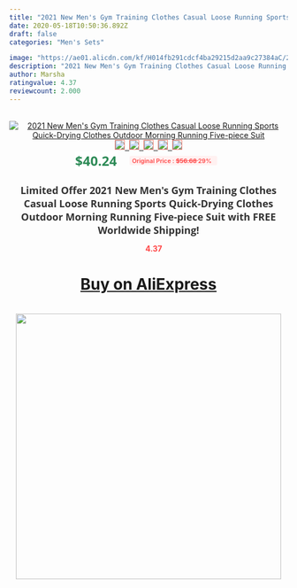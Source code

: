 ```yaml
---
title: "2021 New Men's Gym Training Clothes Casual Loose Running Sports Quick-Drying Clothes Outdoor Morning Running Five-piece Suit"
date: 2020-05-18T10:50:36.892Z
draft: false
categories: "Men's Sets"

image: "https://ae01.alicdn.com/kf/H014fb291cdcf4ba29215d2aa9c27384aC/2021-New-Men-s-Gym-Training-Clothes-Casual-Loose-Running-Sports-Quick-Drying-Clothes-Outdoor-Morning.jpg"
description: "2021 New Men's Gym Training Clothes Casual Loose Running Sports Quick-Drying Clothes Outdoor Morning Running Five-piece Suit"
author: Marsha
ratingvalue: 4.37
reviewcount: 2.000
---
```

<br>
<div style="text-align: center;">
<a href="https://s.click.aliexpress.com/e/_ADUwVX" target="_blank" rel="nofollow noopener noreferrer"><img alt="2021 New Men's Gym Training Clothes Casual Loose Running Sports Quick-Drying Clothes Outdoor Morning Running Five-piece Suit" class="magnifier-image" src="https://ae01.alicdn.com/kf/H014fb291cdcf4ba29215d2aa9c27384aC/2021-New-Men-s-Gym-Training-Clothes-Casual-Loose-Running-Sports-Quick-Drying-Clothes-Outdoor-Morning.jpg_640x640.jpg">
<br>
<img style="border:1px solid salmon" src="https://ae01.alicdn.com/kf/H014fb291cdcf4ba29215d2aa9c27384aC/2021-New-Men-s-Gym-Training-Clothes-Casual-Loose-Running-Sports-Quick-Drying-Clothes-Outdoor-Morning.jpg_120x120.jpg">&nbsp;&nbsp;<img style="border:1px solid salmon" src="https://ae01.alicdn.com/kf/H55f8020cdb5549ad97d70d6c13f727fdd/2021-New-Men-s-Gym-Training-Clothes-Casual-Loose-Running-Sports-Quick-Drying-Clothes-Outdoor-Morning.jpg_120x120.jpg">&nbsp;&nbsp;<img style="border:1px solid salmon" src="https://ae01.alicdn.com/kf/H5b025e5f240f49e0a554bf872ff8694es/2021-New-Men-s-Gym-Training-Clothes-Casual-Loose-Running-Sports-Quick-Drying-Clothes-Outdoor-Morning.jpg_120x120.jpg">&nbsp;&nbsp;<img style="border:1px solid salmon" src="https://ae01.alicdn.com/kf/H26b1d594d700480584d90ee1c4a1f31fA/2021-New-Men-s-Gym-Training-Clothes-Casual-Loose-Running-Sports-Quick-Drying-Clothes-Outdoor-Morning.jpg_120x120.jpg">&nbsp;&nbsp;<img style="border:1px solid salmon" src="https://ae01.alicdn.com/kf/H21283dbcf3cf4311ba1504b5996daf0fV/2021-New-Men-s-Gym-Training-Clothes-Casual-Loose-Running-Sports-Quick-Drying-Clothes-Outdoor-Morning.jpg_120x120.jpg"></a></div><br0>
<div style="text-align: center;"><span style="background-color: white; border: 0px; box-sizing: border-box; color: seagreen; display: inline-block; font-family: &quot;open sans&quot; , &quot;arial&quot; , &quot;helvetica&quot; , sans-serif , &quot;heiti&quot;; font-size: 24px; font-stretch: inherit; font-weight: 700; line-height: inherit; margin: 0px 10px 0px 0px; padding: 0px; vertical-align: middle;">$40.24 </span>
<span style="background: rgb(255 , 241 , 241); border-radius: 3px; border: 0px; box-sizing: border-box; color: #ff4747; display: inline-block; font-family: inherit; font-size: 12px; font-stretch: inherit; font-style: inherit; font-variant: inherit; font-weight: 600; line-height: inherit; margin: 0px; padding: 2px 5px; transform: scale(0.9); vertical-align: middle;">Original Price : <b style="text-decoration: line-through;">$56.68 </b> 29%&nbsp;&nbsp;</span></div>
<h1 style="color: #333333; display: inline-block; font-family: &quot;open sans&quot; , &quot;arial&quot; , &quot;helvetica&quot; , sans-serif , &quot;heiti&quot;; font-size: 18px; font-stretch: inherit; font-weight: 700; text-align: center;">Limited Offer 2021 New Men's Gym Training Clothes Casual Loose Running Sports Quick-Drying Clothes Outdoor Morning Running Five-piece Suit with FREE Worldwide Shipping!</h1>
<div style="color: #ff4747; text-align: center;">
<img src="https://4.bp.blogspot.com/-M0ZcTcb-5uY/XleCXlxnR4I/AAAAAAAAAEc/OrjgMkXV1oMQFaCRZj5HQwOCBcu3w1FegCPcBGAYYCw/s1600/star.png" style="height: 15px;">&nbsp;<b>4.37</b></div>
<div class="button_cont" align="center"><a class="buynow_a" href="https://s.click.aliexpress.com/e/_ADUwVX" target="_blank" rel="nofollow noopener noreferrer"><H1>Buy on AliExpress</H1></a></div><br>
<div class="separator" style="clear: both; text-align: center;">
<img src="https://lh3.googleusercontent.com/-pTy5HemUv9M/XlePHvY0dAI/AAAAAAAAAE4/0nX5iRUoIWY8eMW9Dpxeirr157OZliDIgCLcBGAsYHQ/s1600/badge.gif" width="480">
</div>
